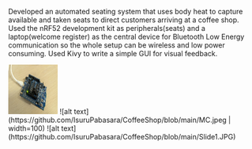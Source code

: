Developed an automated seating system that uses body heat to capture available and taken seats to direct customers arriving at a coffee shop. 
Used the nRF52 development kit as peripherals(seats) and a laptop(welcome register) as the central device for Bluetooth Low Energy communication 
so the whole setup can be wireless and low power consuming. 
Used Kivy to write a simple GUI for visual feedback.

<img src="https://github.com/IsuruPabasara/CoffeeShop/blob/main/MC.jpeg" width="100" height="100">
![alt text](https://github.com/IsuruPabasara/CoffeeShop/blob/main/MC.jpeg | width=100)
![alt text](https://github.com/IsuruPabasara/CoffeeShop/blob/main/Slide1.JPG)

